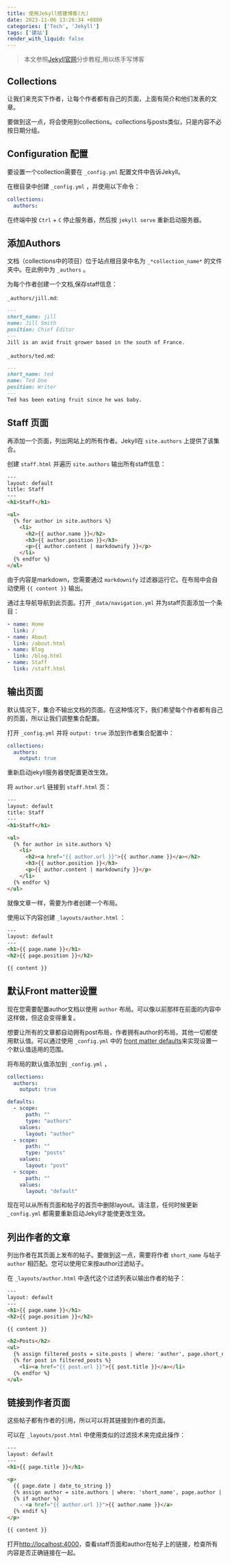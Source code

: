 ```yaml
---
title: 使用Jekyll搭建博客(九)
date: 2023-11-06 13:26:34 +0800
categories: ['Tech', 'Jekyll']
tags: ['建站']
render_with_liquid: false
---
```


> 本文参照[Jekyll官网](https://jekyllrb.com/docs/)分步教程,用以练手写博客



## Collections

让我们来充实下作者，让每个作者都有自己的页面，上面有简介和他们发表的文章。

要做到这一点，将会使用到collections。collections与posts类似，只是内容不必按日期分组。



## Configuration 配置

要设置一个collection需要在 `_config.yml` 配置文件中告诉Jekyll。

在根目录中创建 `_config.yml` ，并使用以下命令：

```yaml
collections:
  authors:
```

在终端中按 `Ctrl` + `C` 停止服务器，然后按 `jekyll serve` 重新启动服务器。



## 添加Authors

文档（collections中的项目）位于站点根目录中名为 `_*collection_name*` 的文件夹中。在此例中为 `_authors` 。

为每个作者创建一个文档,保存staff信息：

`_authors/jill.md`:

```markdown
---
short_name: jill
name: Jill Smith
position: Chief Editor
---
Jill is an avid fruit grower based in the south of France.
```

`_authors/ted.md`:

```markdown
---
short_name: ted
name: Ted Doe
position: Writer
---
Ted has been eating fruit since he was baby.
```



## Staff 页面

再添加一个页面，列出网站上的所有作者。Jekyll在 `site.authors` 上提供了该集合。

创建 `staff.html` 并遍历 `site.authors` 输出所有staff信息：

```html
---
layout: default
title: Staff
---
<h1>Staff</h1>

<ul>
  {% for author in site.authors %}
    <li>
      <h2>{{ author.name }}</h2>
      <h3>{{ author.position }}</h3>
      <p>{{ author.content | markdownify }}</p>
    </li>
  {% endfor %}
</ul>
```

由于内容是markdown，您需要通过 `markdownify` 过滤器运行它。在布局中会自动使用 `{{ content }}` 输出。

通过主导航导航到此页面。打开 `_data/navigation.yml` 并为staff页面添加一个条目：

```yaml
- name: Home
  link: /
- name: About
  link: /about.html
- name: Blog
  link: /blog.html
- name: Staff
  link: /staff.html
```



## 输出页面

默认情况下，集合不输出文档的页面。在这种情况下，我们希望每个作者都有自己的页面，所以让我们调整集合配置。

打开 `_config.yml` 并将 `output: true` 添加到作者集合配置中：

```yaml
collections:
  authors:
    output: true
```

重新启动jekyll服务器使配置更改生效。

将 `author.url` 链接到 `staff.html` 页：

```html
---
layout: default
title: Staff
---
<h1>Staff</h1>

<ul>
  {% for author in site.authors %}
    <li>
      <h2><a href="{{ author.url }}">{{ author.name }}</a></h2>
      <h3>{{ author.position }}</h3>
      <p>{{ author.content | markdownify }}</p>
    </li>
  {% endfor %}
</ul>
```

就像文章一样，需要为作者创建一个布局。

使用以下内容创建 `_layouts/author.html` ：

```html
---
layout: default
---
<h1>{{ page.name }}</h1>
<h2>{{ page.position }}</h2>

{{ content }}
```



##  默认Front matter设置

现在您需要配置author文档以使用 `author` 布局。可以像以前那样在前面的内容中这样做，但这会变得重复。

想要让所有的文章都自动拥有post布局，作者拥有author的布局，其他一切都使用默认值。可以通过使用 `_config.yml` 中的 [front matter defaults](https://jekyllrb.com/docs/configuration/front-matter-defaults/)来实现设置一个默认值适用的范围。

将布局的默认值添加到 `_config.yml` ，

```yaml
collections:
  authors:
    output: true

defaults:
  - scope:
      path: ""
      type: "authors"
    values:
      layout: "author"
  - scope:
      path: ""
      type: "posts"
    values:
      layout: "post"
  - scope:
      path: ""
    values:
      layout: "default"
```

现在可以从所有页面和帖子的首页中删除layout。请注意，任何时候更新 `_config.yml` 都需要重新启动Jekyll才能使更改生效。



## 列出作者的文章

列出作者在其页面上发布的帖子。要做到这一点，需要将作者 `short_name` 与帖子 `author` 相匹配。您可以使用它来按author过滤帖子。

在 `_layouts/author.html` 中迭代这个过滤列表以输出作者的帖子：

```html
---
layout: default
---
<h1>{{ page.name }}</h1>
<h2>{{ page.position }}</h2>

{{ content }}

<h2>Posts</h2>
<ul>
  {% assign filtered_posts = site.posts | where: 'author', page.short_name %}
  {% for post in filtered_posts %}
    <li><a href="{{ post.url }}">{{ post.title }}</a></li>
  {% endfor %}
</ul>
```



## 链接到作者页面

这些帖子都有作者的引用，所以可以将其链接到作者的页面。

可以在 `_layouts/post.html` 中使用类似的过滤技术来完成此操作：

```html
---
layout: default
---
<h1>{{ page.title }}</h1>

<p>
  {{ page.date | date_to_string }}
  {% assign author = site.authors | where: 'short_name', page.author | first %}
  {% if author %}
    - <a href="{{ author.url }}">{{ author.name }}</a>
  {% endif %}
</p>

{{ content }}
```

打开<http://localhost:4000>，查看staff页面和author在帖子上的链接，检查所有内容是否正确链接在一起。